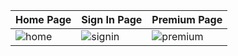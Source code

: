 
| Home Page  | Sign In Page | Premium Page |
| ------------- | ------------- | ------------- |
|![home](https://user-images.githubusercontent.com/103462183/164427431-3cdc149e-f631-498d-ac2b-c40dbd809de9.png) | ![signin](https://user-images.githubusercontent.com/103462183/164427597-988cd9cb-bb08-44f5-90d2-e8c83cc4a6d7.png) | ![premium](https://user-images.githubusercontent.com/103462183/164427656-b1927e16-51d4-4c1a-a04d-e06b0a76486a.png) |
